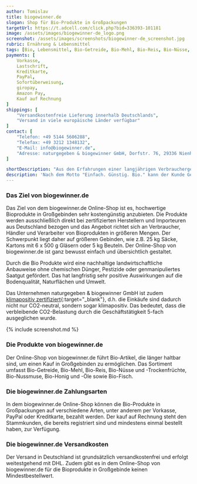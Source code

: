 ```yaml
---
author: Tomislav
title: biogewinner.de
slogan: Shop für Bio-Produkte in Großpackungen
targetUrl: https://t.adcell.com/click.php?bid=336393-101181
image: /assets/images/biogewinner-de_logo.png
screenshot: /assets/images/screenshots/biogewinner-de_screenshot.jpg
rubric: Ernährung & Lebensmittel
tags: [Bio, Lebensmittel, Bio-Getreide, Bio-Mehl, Bio-Reis, Bio-Nüsse, Bio-Trockenfrüchte, Großpackung, Großgebinde]
payments: [
    Vorkasse,
    Lastschrift,
    Kreditkarte,
    PayPal,
    Sofortüberweisung,
    giropay,
    Amazon Pay,
    Kauf auf Rechnung
]
shippings: [
    "Versandkostenfreie Lieferung innerhalb Deutschlands",
    "Versand in viele europäische Länder verfügbar"
]
contact: [
    "Telefon: +49 5144 5606288",
    "Telefax: +49 3212 1348132",
    "E-Mail: info@biogewinner.de",
    "Adresse: naturgegeben & biogewinner GmbH, Dorfstr. 76, 29336 Nienhagen"
]

shortDescription: "Aus den Erfahrungen einer langjährigen Verbrauchergemeinschaft wurde das Biogewinner-Konzept entwickelt und seit 2014 gibt es dieses Online-Portal für Bioprodukte in Großpackungen."
description: 'Nach dem Motto "Einfach. Günstig. Bio." kann der Kunde Geld, Zeit und Verpackung durch größere Gebinde sparen. Dazu ist die Lieferung versandkostenfrei und es wird kein Mindestbestellwert aufgerufen. Seit 2020 ist das Unternehmen hinter dem biogewinner.de Online-Shop zudem klimapositiv zertifiziert.'
---
```


### Das Ziel von biogewinner.de

Das Ziel von dem biogewinner.de Online-Shop ist es, hochwertige Bioprodukte in Großgebinden sehr kostengünstig anzubieten. Die Produkte werden ausschließlich direkt bei zertifizierten Herstellern und Importeuren aus Deutschland bezogen und das Angebot richtet sich an Verbraucher, Händler und Verarbeiter von Bioprodukten in größeren Mengen. Der Schwerpunkt liegt daher auf größeren Gebinden, wie z.B. 25 kg Säcke, Kartons mit 6 x 500 g Gläsern oder 5 kg Beuteln. Der Online-Shop von biogewinner.de ist ganz bewusst einfach und übersichtlich gestaltet.

Durch die Bio Produkte wird eine nachhaltige landwirtschaftliche Anbauweise ohne chemischen Dünger, Pestizide oder genmanipuliertes Saatgut gefördert. Das hat langfristig sehr positive Auswirkungen auf die Bodenqualität, Naturflächen und Umwelt.

Das Unternehmen naturgegeben & biogewinner GmbH ist zudem [klimapositiv zertifiziert](https://biogewinner.de/Klimapositives-Unternehmen){:target="_blank"}, d.h. die Einkäufe sind dadurch nicht nur CO2-neutral, sondern sogar klimapositiv. Das bedeutet, dass die verbleibende CO2-Belastung durch die Geschäftstätigkeit 5-fach ausgeglichen wurde.

{% include screenshot.md %}

### Die Produkte von biogewinner.de

Der Online-Shop von biogewinner.de führt Bio-Artikel, die länger haltbar sind, um einen Kauf in Großgebinden zu ermöglichen. Das Sortiment umfasst Bio-Getreide, Bio-Mehl, Bio-Reis, Bio-Nüsse und -Trockenfrüchte, Bio-Nussmuse, Bio-Honig und -Öle sowie Bio-Fisch.

### Die biogewinner.de Zahlungsarten

In dem biogewinner.de Online-Shop können die Bio-Produkte in Großpackungen auf verschiedene Arten, unter anderem per Vorkasse, PayPal oder Kreditkarte, bezahlt werden. Der kauf auf Rechnung steht den Stammkunden, die bereits registriert sind und mindestens einmal bestellt haben, zur Verfügung.

### Die biogewinner.de Versandkosten

Der Versand in Deutschland ist grundsätzlich versandkostenfrei und erfolgt weitestgehend mit DHL. Zudem gibt es in dem Online-Shop von biogewinner.de für die Bioprodukte in Großgebinde keinen Mindestbestellwert.